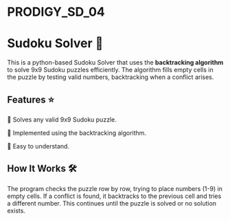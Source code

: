 # PRODIGY_SD_04

# Sudoku Solver 🔢 

This is a python-based Sudoku Solver that uses the **backtracking algorithm** to solve 9x9 Sudoku puzzles efficiently. The algorithm fills empty cells in the puzzle by testing valid numbers, backtracking when a conflict arises.

## Features ⭐
🔷 Solves any valid 9x9 Sudoku puzzle.

🔷 Implemented using the backtracking algorithm.

🔷 Easy to understand. 
  
## How It Works 🛠️
The program checks the puzzle row by row, trying to place numbers (1-9) in empty cells. If a conflict is found, it backtracks to the previous cell and tries a different number. This continues until the puzzle is solved or no solution exists.
